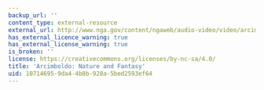```yaml
---
backup_url: ''
content_type: external-resource
external_url: http://www.nga.gov/content/ngaweb/audio-video/video/arcimboldo-nature-fantasy.html
has_external_licence_warning: true
has_external_license_warning: true
is_broken: ''
license: https://creativecommons.org/licenses/by-nc-sa/4.0/
title: 'Arcimboldo: Nature and Fantasy'
uid: 10714695-9da4-4b8b-928a-5bed2593ef64
---
```

